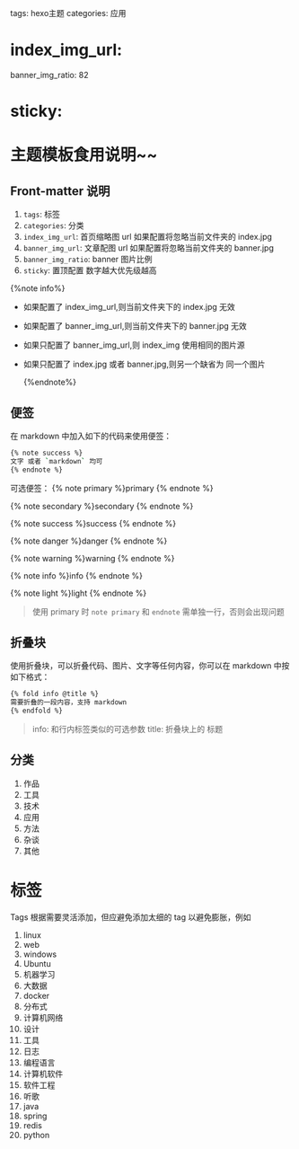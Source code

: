 tags: hexo主题
categories: 应用
# index_img_url:
banner_img_ratio: 82
# sticky:

# 主题模板食用说明~~

## Front-matter 说明

1. `tags`: 标签
2. `categories`: 分类
3. `index_img_url`: 首页缩略图 url 如果配置将忽略当前文件夹的 index.jpg
4. `banner_img_url`: 文章配图 url 如果配置将忽略当前文件夹的 banner.jpg
5. `banner_img_ratio`: banner 图片比例
6. `sticky`: 置顶配置 数字越大优先级越高

{%note info%}

- 如果配置了 index_img_url,则当前文件夹下的 index.jpg 无效
- 如果配置了 banner_img_url,则当前文件夹下的 banner.jpg 无效
- 如果只配置了 banner_img_url,则 index_img 使用相同的图片源
- 如果只配置了 index.jpg 或者 banner.jpg,则另一个缺省为 同一个图片

  {%endnote%}

## 便签

在 markdown 中加入如下的代码来使用便签：

```bash
{% note success %}
文字 或者 `markdown` 均可
{% endnote %}
```

可选便签：
{% note primary %}primary
{% endnote %}

{% note secondary %}secondary
{% endnote %}

{% note success %}success
{% endnote %}

{% note danger %}danger
{% endnote %}

{% note warning %}warning
{% endnote %}

{% note info %}info
{% endnote %}

{% note light %}light
{% endnote %}

> 使用 primary 时 `note primary` 和 `endnote` 需单独一行，否则会出现问题

## 折叠块

使用折叠块，可以折叠代码、图片、文字等任何内容，你可以在 markdown 中按如下格式：

```bash
{% fold info @title %}
需要折叠的一段内容，支持 markdown
{% endfold %}
```

> info: 和行内标签类似的可选参数 title: 折叠块上的 标题

## 分类

1. 作品
2. 工具
3. 技术
4. 应用
5. 方法
6. 杂谈
7. 其他

# 标签

Tags 根据需要灵活添加，但应避免添加太细的 tag 以避免膨胀，例如

1. linux
2. web
3. windows
4. Ubuntu
5. 机器学习
6. 大数据
7. docker
8. 分布式
9. 计算机网络
10. 设计
11. 工具
12. 日志
13. 编程语言
14. 计算机软件
15. 软件工程
16. 听歌
17. java
18. spring
19. redis
20. python
